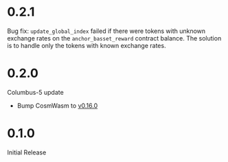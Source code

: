 # 0.2.1
Bug fix: `update_global_index` failed if there were tokens with unknown exchange rates  on the `anchor_basset_reward` contract balance. The solution is to handle only the tokens with known exchange rates.

# 0.2.0
Columbus-5 update

* Bump CosmWasm to [v0.16.0](https://github.com/CosmWasm/cosmwasm/releases/v0.16.0)

# 0.1.0

Initial Release
